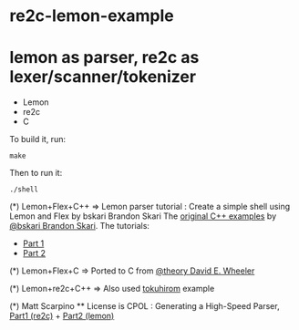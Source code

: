 # re2c-lemon-example

lemon as parser, re2c as lexer/scanner/tokenizer
================================================

* Lemon
* re2c
* C

To build it, run:

    make

Then to run it:

    ./shell




(*) Lemon+Flex+C++ => Lemon parser tutorial : Create a simple shell using Lemon and Flex by bskari Brandon Skari
    The [original C++ examples](https://github.com/bskari/lemon-parser-tutorial)
by [@bskari Brandon Skari](https://github.com/bskari).
    The tutorials:
* [Part 1](http://brskari.wordpress.com/2012/04/29/writing-a-basic-shell-using-flex-and-lemon-part-1/)
* [Part 2](http://brskari.wordpress.com/2012/04/30/writing-a-simple-shell-using-flex-and-lemon-part-2/) 

(*) Lemon+Flex+C => Ported to C from [@theory David E. Wheeler](https://github.com/theory) 

(*) Lemon+re2c+C++ => Also used [tokuhirom](https://github.com/tokuhirom/re2c-lemon-tutorial) example

(*) Matt Scarpino ** License is CPOL : Generating a High-Speed Parser, [Part1 (re2c)](https://www.codeproject.com/Articles/1035799/Generating-a-High-Speed-Parser-Part-re-c?display=Print)  + [Part2 (lemon)](https://www.codeproject.com/Articles/1056460/Generating-a-High-Speed-Parser-Part-Lemon)
